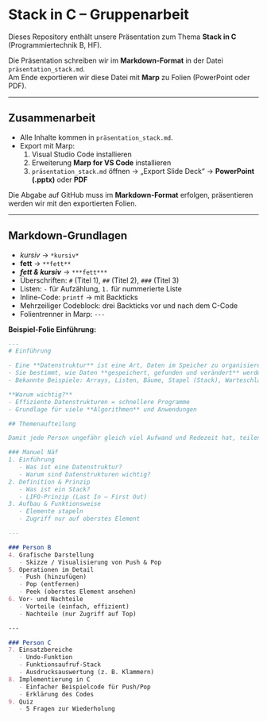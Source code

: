 # Stack in C – Gruppenarbeit

Dieses Repository enthält unsere Präsentation zum Thema **Stack in C** (Programmiertechnik B, HF).

Die Präsentation schreiben wir im **Markdown-Format** in der Datei `präsentation_stack.md`.  
Am Ende exportieren wir diese Datei mit **Marp** zu Folien (PowerPoint oder PDF).

---

## Zusammenarbeit

- Alle Inhalte kommen in `präsentation_stack.md`.  
- Export mit Marp:  
  1. Visual Studio Code installieren  
  2. Erweiterung **Marp for VS Code** installieren  
  3. `präsentation_stack.md` öffnen → „Export Slide Deck“ → **PowerPoint (.pptx)** oder **PDF**  

Die Abgabe auf GitHub muss im **Markdown-Format** erfolgen, präsentieren werden wir mit den exportierten Folien.

---

## Markdown-Grundlagen

- *kursiv* → `*kursiv*`  
- **fett** → `**fett**`  
- ***fett & kursiv*** → `***fett***`  
- Überschriften: `#` (Titel 1), `##` (Titel 2), `###` (Titel 3)  
- Listen: `-` für Aufzählung, `1.` für nummerierte Liste  
- Inline-Code: `printf` → mit Backticks  
- Mehrzeiliger Codeblock: drei Backticks vor und nach dem C-Code  
- Folientrenner in Marp: `---`  

**Beispiel-Folie Einführung:**

```markdown
---
# Einführung

- Eine **Datenstruktur** ist eine Art, Daten im Speicher zu organisieren und zu verwalten.  
- Sie bestimmt, wie Daten **gespeichert, gefunden und verändert** werden.  
- Bekannte Beispiele: Arrays, Listen, Bäume, Stapel (Stack), Warteschlangen (Queue).  

**Warum wichtig?**
- Effiziente Datenstrukturen = schnellere Programme  
- Grundlage für viele **Algorithmen** und Anwendungen  

## Themenaufteilung

Damit jede Person ungefähr gleich viel Aufwand und Redezeit hat, teilen wir die Inhalte wie folgt auf:

### Manuel Näf
1. Einführung  
   - Was ist eine Datenstruktur?  
   - Warum sind Datenstrukturen wichtig?  
2. Definition & Prinzip  
   - Was ist ein Stack?  
   - LIFO-Prinzip (Last In – First Out)  
3. Aufbau & Funktionsweise  
   - Elemente stapeln  
   - Zugriff nur auf oberstes Element

---

### Person B
4. Grafische Darstellung  
   - Skizze / Visualisierung von Push & Pop  
5. Operationen im Detail  
   - Push (hinzufügen)  
   - Pop (entfernen)  
   - Peek (oberstes Element ansehen)  
6. Vor- und Nachteile  
   - Vorteile (einfach, effizient)  
   - Nachteile (nur Zugriff auf Top)  

---

### Person C
7. Einsatzbereiche  
   - Undo-Funktion  
   - Funktionsaufruf-Stack  
   - Ausdrucksauswertung (z. B. Klammern)  
8. Implementierung in C  
   - Einfacher Beispielcode für Push/Pop  
   - Erklärung des Codes  
9. Quiz  
   - 5 Fragen zur Wiederholung  
